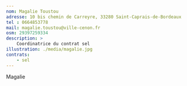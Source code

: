 ```yaml
---
nom: Magalie Toustou
adresse: 10 bis chemin de Carreyre, 33280 Saint-Caprais-de-Bordeaux
tel : 0664853778
mail: magalie.toustou@ville-cenon.fr
osm: 29397259334
description: >
    Coordinatrice du contrat sel
illustration: ./media/magalie.jpg
contrats:
    - sel
---
```


Magalie
